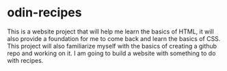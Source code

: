 # odin-recipes
This is a website project that will help me learn the basics of HTML, it will also provide a foundation for me to come back and learn the basics of CSS. This project will also familiarize myself with the basics of creating a github repo and working on it. 
I am going to build a website with something to do with recipes. 